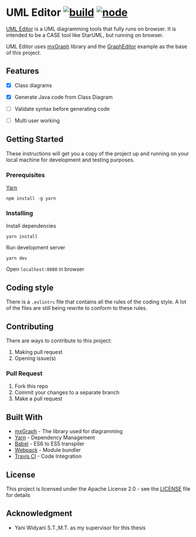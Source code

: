 # UML Editor  [![build](https://travis-ci.org/davidkwan95/uml-editor.svg?branch=master)]() [![node](https://img.shields.io/badge/Node.js-8.4.0-green.svg)]()

[UML Editor](https://davidkwan95.github.io/uml-editor) is a UML diagramming tools that fully runs on browser. It is intended to be a CASE tool like StarUML, but running on browser.

UML Editor uses [mxGraph](https://github.com/jgraph/mxgraph) library and the [GraphEditor](https://github.com/jgraph/mxgraph/tree/master/javascript/examples/grapheditor) example as the base of this project.


## Features
- [x] Class diagrams
- [x] Generate Java code from Class Diagram
- [ ] Validate syntax before generating code
- [ ] Multi user working


## Getting Started

These instructions will get you a copy of the project up and running on your local machine for development and testing purposes.

### Prerequisites

[Yarn](https://yarnpkg.com/en/)

```
npm install -g yarn
```

### Installing

Install dependencies

```
yarn install
```

Run development server

```
yarn dev
```

Open `localhost:8080` in browser


## Coding style

There is a `.eslintrc` file that contains all the rules of the coding style. A lot of the files are still being rewrite to conform to these rules.


## Contributing

There are ways to contribute to this project:
1. Making pull request
2. Opening issue(s)

### Pull Request
1. Fork this repo
2. Commit your changes to a separate branch
3. Make a pull request


## Built With

* [mxGraph](https://github.com/jgraph/mxgraph) - The library used for diagramming
* [Yarn](https://yarnpkg.com/en/) - Dependency Management
* [Babel](https://babeljs.io/) - ES6 to ES5 transpiler
* [Webpack](https://webpack.js.org/) - Module bundler
* [Travis CI](https://travis-ci.org/) - Code Integration

## License

This project is licensed under the Apache License 2.0 - see the [LICENSE](LICENSE) file for details


## Acknowledgment

* Yani Widyani S.T.,M.T. as my supervisor for this thesis
